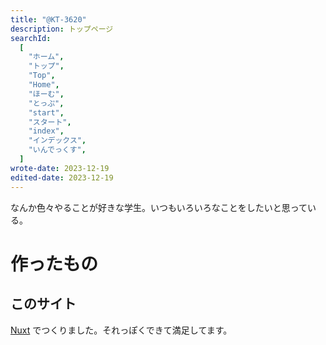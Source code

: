 ```yaml
---
title: "@KT-3620"
description: トップページ
searchId:
  [
    "ホーム",
    "トップ",
    "Top",
    "Home",
    "ほーむ",
    "とっぷ",
    "start",
    "スタート",
    "index",
    "インデックス",
    "いんでっくす",
  ]
wrote-date: 2023-12-19
edited-date: 2023-12-19
---
```


なんか色々やることが好きな学生。いつもいろいろなことをしたいと思っている。

# 作ったもの

## このサイト

[Nuxt](https://nuxt.com) でつくりました。それっぽくできて満足してます。
